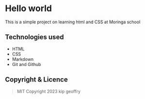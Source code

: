 # Hello world
This is a simple project  on learning html and CSS at Moringa school

## Technologies used
- HTML
- CSS
- Markdown
- Git and Github

## Copyright & Licence
> MIT
> Copyright 2023 kip geoffry
